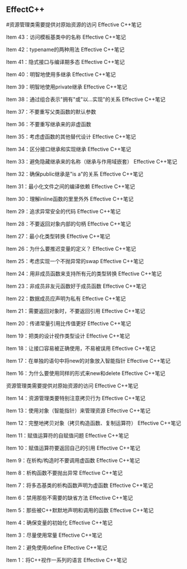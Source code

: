 ## EffectC++

#资源管理类需要提供对原始资源的访问 Effective C++笔记

Item 43：访问模板基类中的名称 Effective C++笔记

Item 42：typename的两种用法 Effective C++笔记

Item 41：隐式接口与编译期多态 Effective C++笔记

Item 40：明智地使用多继承 Effective C++笔记

Item 39：明智地使用private继承 Effective C++笔记

Item 38：通过组合表示"拥有"或"以...实现"的关系 Effective C++笔记

Item 37：不要重写父类函数的默认参数

Item 36：不要重写继承来的非虚函数

Item 35：考虑虚函数的其他替代设计 Effective C++笔记

Item 34：区分接口继承和实现继承 Effective C++笔记

Item 33：避免隐藏继承来的名称（继承与作用域嵌套） Effective C++笔记

Item 32：确保public继承是"is a"的关系 Effective C++笔记

Item 31：最小化文件之间的编译依赖 Effective C++笔记

Item 30：理解inline函数的里里外外 Effective C++笔记

Item 29：追求异常安全的代码 Effective C++笔记

Item 28：不要返回对象内部的句柄 Effective C++笔记

Item 27：最小化类型转换 Effective C++笔记

Item 26：为什么要推迟变量的定义？ Effective C++笔记

Item 25：考虑实现一个不抛异常的swap Effective C++笔记

Item 24：用非成员函数来支持所有元的类型转换 Effective C++笔记

Item 23：非成员非友元函数好于成员函数 Effective C++笔记

Item 22：数据成员应声明为私有 Effective C++笔记

Item 21：需要返回对象时，不要返回引用 Effective C++笔记

Item 20：传递常量引用比传值更好 Effective C++笔记

Item 19：把类的设计视作类型设计 Effective C++笔记

Item 18：让接口容易被正确使用，不易被误用 Effective C++笔记

Item 17：在单独的语句中将new的对象放入智能指针 Effective C++笔记

Item 16：为什么要使用同样的形式来new和delete Effective C++笔记

资源管理类需要提供对原始资源的访问 Effective C++笔记

Item 14：资源管理类要特别注意拷贝行为 Effective C++笔记

Item 13：使用对象（智能指针）来管理资源 Effective C++笔记

Item 12：完整地拷贝对象（拷贝构造函数、复制运算符） Effective C++笔记

Item 11：赋值运算符的自赋值问题 Effective C++笔记

Item 10：赋值运算符要返回自己的引用 Effective C++笔记

Item 9：在析构/构造时不要调用虚函数 Effective C++笔记

Item 8：析构函数不要抛出异常 Effective C++笔记

Item 7：将多态基类的析构函数声明为虚函数 Effective C++笔记

Item 6：禁用那些不需要的缺省方法 Effective C++笔记

Item 5：那些被C++默默地声明和调用的函数 Effective C++笔记

Item 4：确保变量的初始化 Effective C++笔记

Item 3：尽量使用常量 Effective C++笔记

Item 2：避免使用define Effective C++笔记

Item 1：将C++视作一系列的语言 Effective C++笔记
